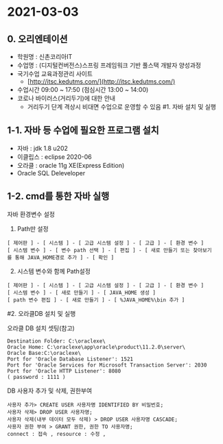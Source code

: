 2021-03-03
================
## 0. 오리엔테이션
* 학원명 : 신촌코리아IT
* 수업명 : (디지털컨버전스)스프링 프레임워크 기반 풀스택 개발자 양성과정
* 국기수업 교육과정관리 사이트
	* [http://itsc.kedutms.com/](http://itsc.kedutms.com/)
* 수업시간 09:00 ~ 17:50 (점심시간 13:00 ~ 14:00)
* 코로나 바이러스(거리두기)에 대한 안내
	- 거리두기 단계 격상시 비대면 수업으로 운영할 수 있음
#1. 자바 설치 및 실행
## 1-1. 자바 등 수업에 필요한 프로그램 설치
* 자바 : jdk 1.8 u202
* 이클립스 : eclipse 2020-06
* 오라클 : oracle 11g XE(Express Edition)
* Oracle SQL Deleveloper
## 1-2. cmd를 통한 자바 실행
자바 환경변수 설정

1) Path만 설정
```
[ 제어판 ] - [ 시스템 ] - [ 고급 시스템 설정 ] - [ 고급 ] - [ 환경 변수 ]   
[ 시스템 변수 ] - [ 변수 path 선택 ] - [ 편집 ] - [ 새로 만들기 또는 찾아보기를 통해 JAVA_HOME경로 추가 ] - [ 확인 ]
```
2) 시스템 변수와 함께 Path설정   
```
[ 제어판 ] - [ 시스템 ] - [ 고급 시스템 설정 ] - [ 고급 ] - [ 환경 변수 ]   
[ 시스템 변수 ] - [ 새로 만들기 ] - [ JAVA_HOME 생성 ]   
[ path 변수 편집 ] - [ 새로 만들기 ] - [ %JAVA_HOME%\bin 추가 ]
```

#2. 오라클DB 설치 및 실행   

오라클 DB 설치 셋팅(참고)

```
Destination Folder: C:\oraclexe\
Oracle Home: C:\oraclexe\app\oracle\product\11.2.0\server\
Oracle Base:C:\oraclexe\
Port for 'Oracle Database Listener': 1521
Port for 'Oracle Services for Microsoft Transaction Server': 2030
Port for 'Oracle HTTP Listener': 8080
( password : 1111 )
```

DB 사용자 추가 및 삭제, 권한부여

```
사용자 추가> CREATE USER 사용자명 IDENTIFIED BY 비밀번호;
사용자 삭제> DROP USER 사용자명;
사용자 삭제(내부 데이터 모두 삭제) > DROP USER 사용자명 CASCADE;
사용자 권한 부여 > GRANT 권한, 권한 TO 사용자명;
connect : 접속 , resource : 수정 , 
```
